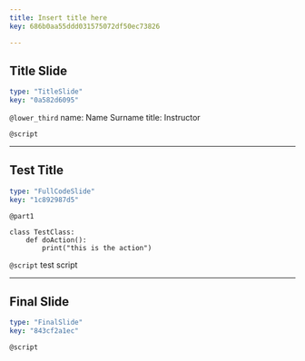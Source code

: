 ```yaml
---
title: Insert title here
key: 686b0aa55ddd031575072df50ec73826

---
```

## Title Slide

```yaml
type: "TitleSlide"
key: "0a582d6095"
```

`@lower_third`
name: Name Surname
title: Instructor


`@script`



---
## Test Title

```yaml
type: "FullCodeSlide"
key: "1c892987d5"
```

`@part1`
```
class TestClass:
    def doAction():
        print("this is the action")
```


`@script`
test script


---
## Final Slide

```yaml
type: "FinalSlide"
key: "843cf2a1ec"
```

`@script`


